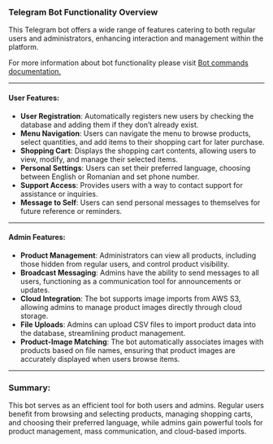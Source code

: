 ### Telegram Bot Functionality Overview

This Telegram bot offers a wide range of features catering to both regular users and administrators, enhancing interaction and management within the platform.

For more information about bot functionality please visit [Bot commands documentation.](https://github.com/DmitriiPosturusu/shopBot/blob/master/documentation/bot-command/bot_command_en.txt)

---

#### **User Features**:
- **User Registration**: Automatically registers new users by checking the database and adding them if they don’t already exist.
- **Menu Navigation**: Users can navigate the menu to browse products, select quantities, and add items to their shopping cart for later purchase.
- **Shopping Cart**: Displays the shopping cart contents, allowing users to view, modify, and manage their selected items.
- **Personal Settings**: Users can set their preferred language, choosing between English or Romanian and set phone number.
- **Support Access**: Provides users with a way to contact support for assistance or inquiries.
- **Message to Self**: Users can send personal messages to themselves for future reference or reminders.

---

#### **Admin Features**:
- **Product Management**: Administrators can view all products, including those hidden from regular users, and control product visibility.
- **Broadcast Messaging**: Admins have the ability to send messages to all users, functioning as a communication tool for announcements or updates.
- **Cloud Integration**: The bot supports image imports from AWS S3, allowing admins to manage product images directly through cloud storage.
- **File Uploads**: Admins can upload CSV files to import product data into the database, streamlining product management.
- **Product-Image Matching**: The bot automatically associates images with products based on file names, ensuring that product images are accurately displayed when users browse items.

---

### Summary:
This bot serves as an efficient tool for both users and admins. Regular users benefit from browsing and selecting products, managing shopping carts, and choosing their preferred language, while admins gain powerful tools for product management, mass communication, and cloud-based imports.